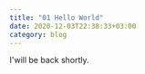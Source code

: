```yaml
---
title: "01 Hello World"
date: 2020-12-03T22:38:33+03:00
category: blog
---
```


I'will be back shortly.
